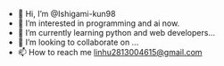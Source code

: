 - 👋 Hi, I’m @Ishigami-kun98
- 👀 I’m interested in programming and ai now.
- 🌱 I’m currently learning python and web developers...
- 💞️ I’m looking to collaborate on ...
- 📫 How to reach me linhu2813004615@gmail.com

<!---
Ishigami-kun98/Ishigami-kun98 is a ✨ special ✨ repository because its `README.md` (this file) appears on your GitHub profile.
You can click the Preview link to take a look at your changes.
--->
